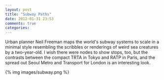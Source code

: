 ```yaml
---
layout: post
title: "Subway Paths"
date: 2012-01-31 23:53
comments: true
categories: 
---
```


Urban planner Neil Freeman maps the world's subway systems to scale in a minimal style resembling the scribbles or renderings of weird sea creatures by a two-year-old. I wish there were nodes to show stops, too, but the contrasts between the compact TRTA in Tokyo and RATP in Paris, and the spread out Seoul Metro and Transport for London is an interesting look.

{% img  images/subway.png %}

